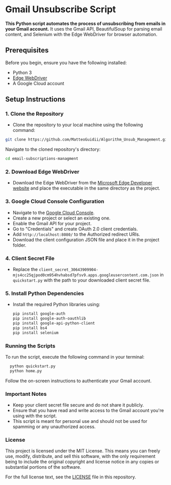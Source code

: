 # Gmail Unsubscribe Script

**This Python script automates the process of unsubscribing from emails in your Gmail account.** It uses the Gmail API, BeautifulSoup for parsing email content, and Selenium with the Edge WebDriver for browser automation.

## Prerequisites

Before you begin, ensure you have the following installed:
- Python 3
- [Edge WebDriver](https://developer.microsoft.com/en-us/microsoft-edge/tools/webdriver/)
- A Google Cloud account

## Setup Instructions

### 1. Clone the Repository
- Clone the repository to your local machine using the following command:
```bash
git clone https://github.com/MatteoGuidii/Algorithm_Unsub_Management.git
```
Navigate to the cloned repository's directory:
```bash
cd email-subscriptions-managment
```

### 2. Download Edge WebDriver
- Download the Edge WebDriver from the [Microsoft Edge Developer website](https://developer.microsoft.com/en-us/microsoft-edge/tools/webdriver/) and place the executable in the same directory as the project.

### 3. Google Cloud Console Configuration
- Navigate to the [Google Cloud Console](https://console.cloud.google.com/).
- Create a new project or select an existing one.
- Enable the Gmail API for your project.
- Go to "Credentials" and create OAuth 2.0 client credentials.
- Add `http://localhost:8080/` to the Authorized redirect URIs.
- Download the client configuration JSON file and place it in the project folder.

### 4. Client Secret File
- Replace the `client_secret_30643909904-mjs4cc25qjpod0cm954hvhabsd7pfsv9.apps.googleusercontent.com.json` in `quickstart.py` with the path to your downloaded client secret file.

### 5. Install Python Dependencies
- Install the required Python libraries using:
  ```bash
  pip install google-auth
  pip install google-auth-oauthlib
  pip install google-api-python-client
  pip install bs4
  pip install selenium

### Running the Scripts
To run the script, execute the following command in your terminal:
```bash
  python quickstart.py
  python home.py
```
Follow the on-screen instructions to authenticate your Gmail account.

### Important Notes
- Keep your client secret file secure and do not share it publicly.
- Ensure that you have read and write access to the Gmail account you're using with the script.
- This script is meant for personal use and should not be used for spamming or any unauthorized access.

### License
This project is licensed under the MIT License. This means you can freely use, modify, distribute, and sell this software, with the only requirement being to include the original copyright and license notice in any copies or substantial portions of the software.

For the full license text, see the [LICENSE](LICENSE.md) file in this repository.
